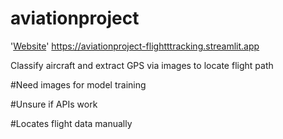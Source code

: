 # aviationproject
'[Website](https://aviationproject-flightttracking.streamlit.app)'
https://aviationproject-flightttracking.streamlit.app

Classify aircraft and extract GPS via images to locate flight path

#Need images for model training


#Unsure if APIs work


#Locates flight data manually
